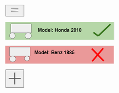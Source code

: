 [<img src="thing1.png" alt="3line" class="inline"/>](https://projectemiszero.github.io/Project-EmisZero/)

[<img src="thin2.png" alt="Good" class="inline"/>](https://projectemiszero.github.io/Congratulations/)

[<img src="thin3.png" alt="Bad" class="inline"/>](https://projectemiszero.github.io/Project-EmisZero/)






[<img src="thin4.png" alt="add" class="inline"/>](https://projectemiszero.github.io/Project-EmisZero/)
